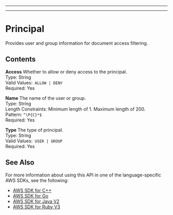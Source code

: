 --------

--------

# Principal<a name="API_Principal"></a>

Provides user and group information for document access filtering\.

## Contents<a name="API_Principal_Contents"></a>

 **Access**   <a name="Kendra-Type-Principal-Access"></a>
Whether to allow or deny access to the principal\.  
Type: String  
Valid Values:` ALLOW | DENY`   
Required: Yes

 **Name**   <a name="Kendra-Type-Principal-Name"></a>
The name of the user or group\.  
Type: String  
Length Constraints: Minimum length of 1\. Maximum length of 200\.  
Pattern: `^\P{C}*$`   
Required: Yes

 **Type**   <a name="Kendra-Type-Principal-Type"></a>
The type of principal\.  
Type: String  
Valid Values:` USER | GROUP`   
Required: Yes

## See Also<a name="API_Principal_SeeAlso"></a>

For more information about using this API in one of the language\-specific AWS SDKs, see the following:
+  [AWS SDK for C\+\+](https://docs.aws.amazon.com/goto/SdkForCpp/kendra-2019-02-03/Principal) 
+  [AWS SDK for Go](https://docs.aws.amazon.com/goto/SdkForGoV1/kendra-2019-02-03/Principal) 
+  [AWS SDK for Java V2](https://docs.aws.amazon.com/goto/SdkForJavaV2/kendra-2019-02-03/Principal) 
+  [AWS SDK for Ruby V3](https://docs.aws.amazon.com/goto/SdkForRubyV3/kendra-2019-02-03/Principal) 